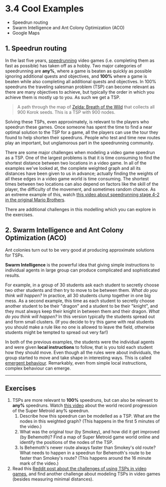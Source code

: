 # 3.4 Cool Examples

* Speedrun routing
* Swarm Intelligence and Ant Colony Optimization (ACO)
* Google Maps

## 1. Speedrun routing

In the last five years, [speedrunning](https://en.wikipedia.org/wiki/Speedrun) video games (i.e. completing them as fast as possible) has taken off as a hobby. Two major categories of speedrunning are **any%**, where a game is beaten as quickly as possible ignoring additional quests and objectives, and **100%** where a game is beaten while also completing all additional quests and objectives. In 100% speedruns the traveling salesman problem (TSP) can become relevant as there are many objectives to achieve, but typically the order in which you achieve them is mostly up to you. As such we get a TSP.
  
> A path through the map of [Zelda: Breath of the Wild](https://www.reddit.com/r/zelda/comments/7snlhu/botw_optimal_solution_to_the_traveling_korok_seed/) that collects all 900 Korok seeds. This is a TSP with 900 nodes.

Solving these TSPs, even approximately, is relevant to the players who speedrun these games. Once someone has spent the time to find a near optimal solution to the TSP for a game, all the players can use the tour they found to help shorten their speedruns. People who test and time new routes play an important, but unglamorous part in the speedrunning community. 

There are some major challenges when modeling a video game speedrun as a TSP. One of the largest problems is that it is time consuming to find the shortest distance between two locations in a video game. In all of the examples we've looked at, the complete weighted graph and all its distances have been given to us in advance; actually finding the weights of all these edges in a video game world is time consuming. The shortest times between two locations can also depend on factors like the skill of the player, the difficulty of the movement, and sometimes random chance. As an extreme example of this, watch [this video about speedrunning stage 4-2 in the original Mario Brothers](https://www.youtube.com/watch?v=i1AHCaokqhg).

There are additional challenges in this modelling which you can explore in the exercises.

## 2. Swarm Intelligence and Ant Colony Optimization (ACO)

Ant colonies turn out to be very good at producing approximate solutions for TSPs. 

**Swarm Intelligence** is the powerful idea that giving simple instructions to individual agents in large group can produce complicated and sophisticated results. 

For example, in a group of 30 students ask each student to secretly choose two other students and then try to move to be between them. *What do you think will happen?* In practice, all 30 students clump together in one big mess. As a second example, this time as each student to secretly choose another student to be their "dragon" and a student to be their "knight", and they must always keep their knight in between them and their dragon. *What do you think will happen?* In this version typically the students spread out and form small clusters. (If you decide to try this game with real students you should make a rule like no one is allowed to leave the field, otherwise students might be tempted to spread out very far!)

In both of the previous examples, the students were the individual agents and were given **local instructions** to follow, that is you told each student how they should move. Even though all the rules were about individuals, the group started to move and take shape in interesting ways. This is called [emergent behaviour](https://en.wikipedia.org/wiki/Emergence). Remarkably, even from simple local instructions, complex behaviour can emerge.

****

## Exercises

1. TSPs are more relevant to **100%** speedruns, but can also be relevant to **any%** speedruns. Watch [this video](https://www.youtube.com/watch?v=dNL8rdn00IU) about the world record progression of the Super Metroid any% speedrun.
    1. Describe how this speedrun can be modelled as a TSP. What are the nodes in this weighted graph? (This happens in the first 5 minutes of the video.)
    2. What was the original tour (by Smokey), and how did it get improved (by Behemoth)? Find a map of Super Metroid game world online and identify the positions of the nodes of the TSP.
    3. Is Behemoth's newer route always faster than Smokey's old route? What needs to happen in a speedrun for Behemoth's route to be faster than Smokey's route? (This happens around the 16 minute mark of the video.)
2. Read this [Reddit post about the challenges of using TSPs in video games](https://old.reddit.com/r/speedrun/comments/4bqsqs/have_there_been_attemps_to_model_a_run_with_the/), and find another challenge about modeling TSPs in video games (besides measuring minimal distances).

